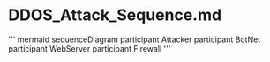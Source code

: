 # DDOS_Attack_Sequence.md
'''
mermaid
sequenceDiagram
participant Attacker
participant BotNet
participant WebServer
participant Firewall
'''


